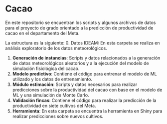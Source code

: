 # Cacao
En este repositorio se encuentran los scripts y algunos archivos de datos para el proyecto de grado orientado a la predicción de productividad de cacao en el departamento del Meta.

La estructura es la siguiente:
0. Datos IDEAM: En esta carpeta se realiza en análisis exploratorio de los datos meteorológicos.
1. **Generación de instancias**: Scripts y datos relacionados a la generación de datos meteorológicos aleatorios y a la ejecución del modelo de simulación fisiológica del cacao.
2.  **Modelo predictivo**: Contiene el código para entrenar el modelo de ML utilizado y los datos de entrenamiento.
3.  **Módulo estimación**: Scripts y datos necesarios para realizar predicciones sobre la productividad del cacao con base en el modelo de ML y una simulación de Monte Carlo.
4.  **Validación fincas**: Contiene el código para realizar la predicción de la productividad en siete cultivos del Meta.
5.  **Herramienta**: En esta carpeta se encuentra la herramienta en Shiny para realizar predicciones sobre nuevos cultivos.
